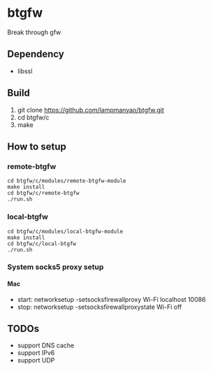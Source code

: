 # btgfw
Break through gfw

## Dependency
- libssl

## Build
1. git clone https://github.com/lampmanyao/btgfw.git
2. cd btgfw/c
3. make

## How to setup
### remote-btgfw
```
cd btgfw/c/modules/remote-btgfw-module
make install
cd btgfw/c/remote-btgfw
./run.sh
```

### local-btgfw
```
cd btgfw/c/modules/local-btgfw-module
make install
cd btgfw/c/local-btgfw
./run.sh
```

### System socks5 proxy setup
#### Mac
- start: networksetup -setsocksfirewallproxy Wi-Fi localhost 10086
- stop: networksetup -setsocksfirewallproxystate Wi-Fi off

## TODOs
- support DNS cache
- support IPv6
- support UDP
